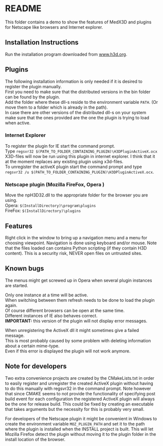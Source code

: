 # README
This folder contains a demo to show the features of MedX3D and plugins for Netscape like browsers and Internet explorer.


## Installation Instructions
Run the installation program downloaded from www.h3d.org.


## Plugins
The following installation information is only needed if it is desired to register the plugin manually.  
First you need to make sure that the distributed versions in the bin folder can be found by the plugin.  
Add the folder where these dll-s reside to the environment variable `PATH`. (Or move them to a folder which is already in the path).  
In case there are other versions of the distributed dll-s on your system make sure that the ones provided are the one the plugin is trying to load when active.

### Internet Explorer
To register the plugin for IE start the command prompt.  
Type `regsvr32 $(PATH_TO_FOLDER_CONTAINING_PLUGIN)\H3DPluginActiveX.ocx`  
X3D-files will now be run using this plugin in internet explorer. I think that it at the moment replaces any existing plugin using x3d-files.  
To unregister the activeX plugin start the command prompt and type `regsvr32 /u $(PATH_TO_FOLDER_CONTAINING_PLUGIN)\H3DPluginActiveX.ocx`.

### Netscape plugin (Mozilla FireFox, Opera )
Move the npH3D32.dll to the appropriate folder for the browser you are using.  
Opera: `$(InstallDirectory)\program\plugins`  
FireFox: `$(InstallDirectory)\plugins`


## Features
Right click in the window to bring up a navigation menu and a menu for choosing viewpoint.
Navigation is done using keyboard and/or mouse.
Note that the files loaded can contains Python scripting (if they contain H3D content).
This is a security risk, NEVER open files on untrusted sites.


## Known bugs
The menus might get screwed up in Opera when several plugin instances are started.

Only one instance at a time will be active.  
When switching between them refresh needs to be done to load the plugin again.  
Of course different browsers can be open at the same time.   
Different instances of IE also behaves correct.  
**IMPORTANT:** this version of the plugin will not display error messages.  

When unregistering the ActiveX dll it might sometimes give a failed message.  
This is most probably caused by some problem with deleting information about a certain mime-type.  
Even if this error is displayed the plugin will not work anymore.


## Note for developers
Two extra convenience projects are created by the CMakeLists.txt in order to
easily register and unregister the created ActiveX plugin without having to
do this manually with regsvr32 in the command prompt. Note however that
since CMAKE seems to not provide the functionality of specifying post build
event for each configuration the registered ActiveX plugin will always be the
one for release build. This could be fixed by creating an executable that takes
arguments but the necessity for this is probably very small.

For developers of the Netscape plugin it might be convenient in Windows 
to create the environment variable `MOZ_PLUGIN_PATH` and set it to the path where the
plugin is installed when the INSTALL project is built. This will let Mozilla Firefox detect the plugin
without moving it to the plugin folder in the install location of the browser.